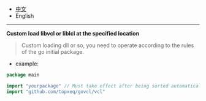 * [中文](README.md)   
* English  

----


**Custom load libvcl or liblcl at the specified location**

> Custom loading dll or so, you need to operate according to the rules of the go initial package.
 
* example:
```go
package main

import "yourpackage" // Must take effect after being sorted automatically before the vcl package.
import "github.com/topxeq/govcl/vcl"

```
